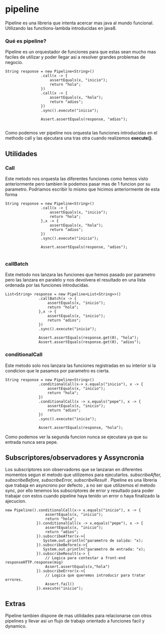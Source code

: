# pipeline

Pipeline es una libreria que intenta acercar mas java al mundo funcional. Utilizando las functions-lambda introducidas en java8.

### Qué es pipeline?
Pipeline es un orquestador de funciones para que estas sean mucho mas faciles de utilizar y poder llegar asi a resolver grandes problemas de negocio.
```
String response = new Pipeline<String>()
                .call(x -> {
                    assertEquals(x, "inicio");
                    return "hola";
                })
                .call(x -> {
                    assertEquals(x, "hola");
                    return "adios";
                })
                .sync().execute("inicio");
                
                Assert.assertEquals(response, "adios");
               
 ```
 
Como podemos ver pipeline nos orquesta las funciones introducidas en el methodo call y las ejecutara una tras otra cuando realizemos **execute()**.

## Utilidades

### Call
Este metodo nos orquesta las diferentes funciones como hemos visto anteriormente pero tambien le podemos pasar mas de 1 funcion por su parametro. Podriamos escribir lo mismo que hicimos anteriormente de esta forma
```
String response = new Pipeline<String>()
                .call(x -> {
                    assertEquals(x, "inicio");
                    return "hola";
                },x -> {
                    assertEquals(x, "hola");
                    return "adios";
                })
                .sync().execute("inicio");
                
                Assert.assertEquals(response, "adios");
               
 ```
 ### callBatch
 Este metodo nos lanzara las funciones que hemos pasado por parametro pero las lanzara en paralelo y nos devolvera el resultado en una lista ordenada por las funciones introducidas.
 ```
List<String> response = new Pipeline<List<String>>()
                .callBatch(x -> {
                    assertEquals(x, "inicio");
                    return "hola";
                },x -> {
                    assertEquals(x, "inicio");
                    return "adios";
                })
                .sync().execute("inicio");
                
                Assert.assertEquals(response.get(0), "hola");
                Assert.assertEquals(response.get(0), "adios");
 ```
 
 ### conditionalCall
 Este metodo solo nos lanzara las funciones registradas en su interior si la condicion que le pasamos por parametro es cierta.
 
 ```
 String response = new Pipeline<String>()
                .conditionalCall(x-> x.equals("inicio"), x -> {
                    assertEquals(x, "inicio");
                    return "hola";
                })
                .conditionalCall(x -> x.equals("pepe"), x -> {
                    assertEquals(x, "inicio");
                    return "adios";
                })
                .sync().execute("inicio");
                
                Assert.assertEquals(response, "hola");
 ```
 Como podemos ver la segunda funcion nunca se ejecutara ya que su entrada nunca sera pepe.
 
 ## Subscriptores/observadores y Assyncronia
 
 Los subscriptores son observadores que se lanzaran en diferentes momentos segun el metodo que utilizemos para ejecutarlos. *subscribeAfter, subscribeBefore, subscribeError, subscribeResult* . Pipeline es una libreria que trabaja en asyncrono por defecto , a no ser que utilizemos el metodo sync, por ello tenemos los subscriptores de error y resultado para poder trabajar con estos cuando pipeline haya tenido un error o haya finalizado la ajecucion.
 
  ```
 new Pipeline().conditionalCall(x-> x.equals("inicio"), x -> {
                    assertEquals(x, "inicio");
                    return "hola";
                }).conditionalCall(x -> x.equals("pepe"), x -> {
                    assertEquals(x, "inicio");
                    return "adios";
                }).subscribeAfter(x->{
                   System.out.println("parametro de salida: "x);
                }).subscribeBefore(x->{
                   System.out.println("parametro de entrada: "x);
                }).subscribeResult(x-> {
                    // Logica para contestar a front-end responseHTTP.response(msg)
                    Assert.assertEquals(x,"hola")
                }).subscribeError(x->{
                    // Logica que queremos introducir para tratar errores.
                    Assert.fail()
                }).execute("inicio");            
 ```
 
 ## Extras
 Pipeline tambien dispone de mas utilidades para relacionarse con otros pipelines y llevar asi un flujo de trabajo orientado a funciones facil y dynamico.
 
 
